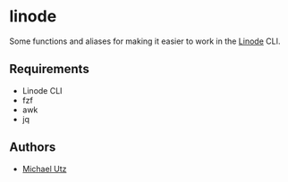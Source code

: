 # linode

Some functions and aliases for making it easier to work in the [Linode](linode.com) CLI.

## Requirements

- Linode CLI
- fzf
- awk
- jq

## Authors

- [Michael Utz](https://github.com/theutz)
